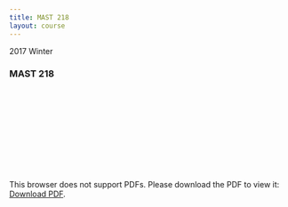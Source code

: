 ```yaml
---
title: MAST 218
layout: course
---
```


2017 Winter

### MAST 218
<object data="{{ site.baseurl }}/assets/MAST 218/MAST 218.pdf" type="application/pdf" width="100%" height="850px">
    <embed src="{{ site.baseurl }}/assets/MAST 218/MAST 218.pdf" type="application/pdf">
        <p>This browser does not support PDFs. Please download the PDF to view it: <a href="{{ site.baseurl }}/assets/MAST 218/MAST 218.pdf">Download PDF</a>.</p>
    </embed>
</object>
